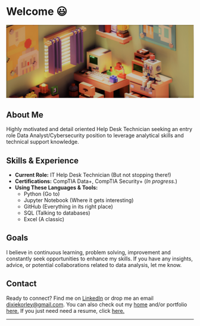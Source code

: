 # Welcome 😃
![voxel graphic with computer](./banner.png "Title")
## About Me 
Highly motivated and detail oriented Help Desk Technician seeking an entry role Data Analyst/Cybersecurity position to leverage analytical skills and technical support knowledge. 

## Skills & Experience
- **Current Role:** IT Help Desk Technician (But not stopping there!)
- **Certifications:** CompTIA Data+, CompTIA Security+ (*In progress.*)
- **Using These Languages & Tools:**
  - Python (Go to)
  - Jupyter Notebook (Where it gets interesting)
  - GitHub (Everything in its right place)
  - SQL (Talking to databases)
  - Excel (A classic)

<!--
## Hobbies
- **Drawing Comics**✒️
- **Writing Stories**📓
- **Cooking**📓
-->

## Goals
I believe in continuous learning, problem solving, improvement and constantly seek opportunities to enhance my skills. If you have any insights, advice, or potential collaborations related to data analysis, let me know. 

## Contact
Ready to connect? Find me on [LinkedIn](https://www.linkedin.com/in/dixie-korley/) or drop me an email [dixiekorley@gmail.com](mailto:dixiekorley@gmail.com). You can also check out my [home](https://dixiekorley.com/) and/or portfolio [here.](https://www.datascienceportfol.io/dixiekorley) If you just need need a resume, click [here.](./resume_dixie_korley_cs_2024.pdf)

---
